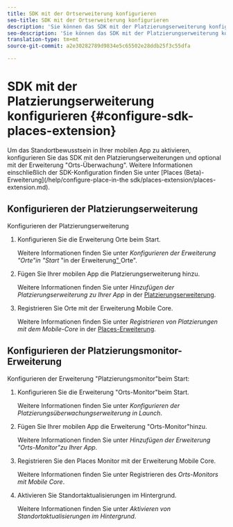 ```yaml
---
title: SDK mit der Ortserweiterung konfigurieren
seo-title: SDK mit der Ortserweiterung konfigurieren
description: 'Sie können das SDK mit der Platzierungserweiterung konfigurieren, um Standortbewusstsein in Ihrer mobilen App zu aktivieren. '
seo-description: 'Sie können das SDK mit der Platzierungserweiterung konfigurieren, um Standortbewusstsein in Ihrer mobilen App zu aktivieren. '
translation-type: tm+mt
source-git-commit: a2e30282789d9834e5c65502e28ddb25f3c55dfa

---
```



# SDK mit der Platzierungserweiterung konfigurieren {#configure-sdk-places-extension}

Um das Standortbewusstsein in Ihrer mobilen App zu aktivieren, konfigurieren Sie das SDK mit den Platzierungserweiterungen und optional mit der Erweiterung "Orts-Überwachung". Weitere Informationen einschließlich der SDK-Konfiguration finden Sie unter [Places (Beta)-Erweiterung](/help/configure-place-in-the sdk/places-extension/places-extension.md).

## Konfigurieren der Platzierungserweiterung

Konfigurieren der Platzierungserweiterung

1. Konfigurieren Sie die Erweiterung Orte beim Start.

   Weitere Informationen finden Sie unter *Konfigurieren der Erweiterung "Orte"in "Start* "in der Erweiterung[" ](/help/places-ext-aep-sdks/places-extension/places-extension.md)Orte".

1. Fügen Sie Ihrer mobilen App die Platzierungserweiterung hinzu.

   Weitere Informationen finden Sie unter *Hinzufügen der Platzierungserweiterung zu Ihrer App* in der [Platzierungserweiterung](/help/places-ext-aep-sdks/places-extension/places-extension.md).

1. Registrieren Sie Orte mit der Erweiterung Mobile Core.

   Weitere Informationen finden Sie unter *Registrieren von Platzierungen mit dem Mobile-Core* in der [Places-Erweiterung](/help/places-ext-aep-sdks/places-extension/places-extension.md).

## Konfigurieren der Platzierungsmonitor-Erweiterung

Konfigurieren der Erweiterung "Platzierungsmonitor"beim Start:

1. Konfigurieren Sie die Erweiterung "Orts-Monitor"beim Start.

   Weitere Informationen finden Sie unter *Konfigurieren der Platzierungsüberwachungserweiterung in Launch*.

1. Fügen Sie Ihrer mobilen App die Erweiterung "Orts-Monitor"hinzu.

   Weitere Informationen finden Sie unter *Hinzufügen der Erweiterung "Orts-Monitor"zu Ihrer App*.

1. Registrieren Sie den Places Monitor mit der Erweiterung Mobile Core.

   Weitere Informationen finden Sie unter Registrieren des *Orts-Monitors mit Mobile Core*.

1. Aktivieren Sie Standortaktualisierungen im Hintergrund.

   Weitere Informationen finden Sie unter *Aktivieren von Standortaktualisierungen im Hintergrund*.
